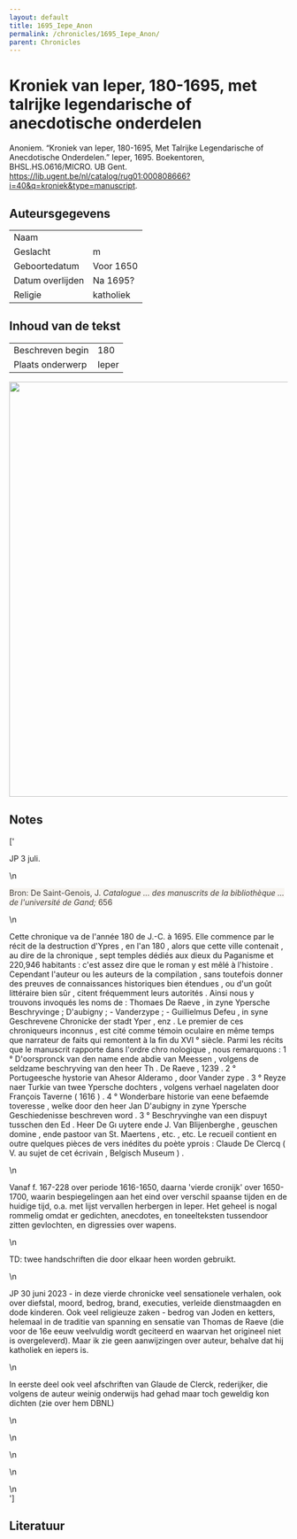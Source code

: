 ```yaml
---
layout: default
title: 1695_Iepe_Anon
permalink: /chronicles/1695_Iepe_Anon/
parent: Chronicles
--- 
```



# Kroniek van Ieper, 180-1695, met talrijke legendarische of anecdotische onderdelen 

Anoniem. “Kroniek van Ieper, 180-1695, Met Talrijke Legendarische of Anecdotische Onderdelen.” Ieper, 1695. Boekentoren, BHSL.HS.0616/MICRO. UB Gent. https://lib.ugent.be/nl/catalog/rug01:000808666?i=40&q=kroniek&type=manuscript. 

## Auteursgegevens 

| | | 
| --------------- | --------------- | 
| Naam |   | 
| Geslacht | m | 
 | Geboortedatum | Voor 1650 | 
| Datum overlijden | Na 1695? | 
| Religie | katholiek | 

## Inhoud van de tekst 

| | | 
| --------------- | --------------- | 
| Beschreven begin | 180 | 
| Plaats onderwerp | Ieper | 

[<img src="..\..\barplots_chronicles\1695_Iepe_Anon.jpg" width="750"/>](..\..\barplots_chronicles\1695_Iepe_Anon.jpg) 

## Notes 

['<div data-schema-version="8"><p>JP 3 juli.</p>\n<p><span style="color: rgb(66, 62, 57)"><span style="background-color: rgb(247, 244, 240)">Bron: De Saint-Genois, J. </span></span><em><span style="color: rgb(66, 62, 57)"><span style="background-color: rgb(247, 244, 240)">Catalogue ... des manuscrits de la bibliothèque ... de l\'université de Gand;</span></span></em><span style="color: rgb(66, 62, 57)"><span style="background-color: rgb(247, 244, 240)"> 656</span></span></p>\n<p>Cette chronique va de l\'année 180 de J.-C. à 1695. Elle commence par le récit de la destruction d\'Ypres , en l\'an 180 , alors que cette ville contenait , au dire de la chronique , sept temples dédiés aux dieux du Paganisme et 220,946 habitants : c\'est assez dire que le roman y est mêlé à l\'histoire . Cependant l\'auteur ou les auteurs de la compilation , sans toutefois donner des preuves de connaissances historiques bien étendues , ou d\'un goût littéraire bien sûr , citent fréquemment leurs autorités . Ainsi nous y trouvons invoqués les noms de : Thomaes De Raeve , in zyne Ypersche Beschryvinge ; D\'aubigny ; - Vanderzype ; - Guillielmus Defeu , in syne Geschrevene Chronicke der stadt Yper , enz . Le premier de ces chroniqueurs inconnus , est cité comme témoin oculaire en même temps que narrateur de faits qui remontent à la fin du XVI ° siècle. Parmi les récits que le manuscrit rapporte dans l\'ordre chro nologique , nous remarquons : 1 ° D\'oorspronck van den name ende abdie van Meessen , volgens de seldzame beschryving van den heer Th . De Raeve , 1239 . 2 ° Portugeesche hystorie van Ahesor Alderamo , door Vander zype . 3 ° Reyze naer Turkie van twee Ypersche dochters , volgens verhael nagelaten door François Taverne ( 1616 ) . 4 ° Wonderbare historie van eene befaemde toveresse , welke door den heer Jan D\'aubigny in zyne Ypersche Geschiedenisse beschreven word . 3 ° Beschryvinghe van een dispuyt tusschen den Ed . Heer De Gı uytere ende J. Van Blijenberghe , geuschen domine , ende pastoor van St. Maertens , etc. , etc. Le recueil contient en outre quelques pièces de vers inédites du poète yprois : Claude De Clercq ( V. au sujet de cet écrivain , Belgisch Museum ) .</p>\n<p> Vanaf f. 167-228 over periode 1616-1650, daarna \'vierde cronijk\' over 1650-1700, waarin bespiegelingen aan het eind over verschil spaanse tijden en de huidige tijd, o.a. met lijst vervallen herbergen in Ieper. Het geheel is nogal rommelig omdat er gedichten, anecdotes, en toneelteksten tussendoor zitten gevlochten, en digressies over wapens.</p>\n<p>TD: twee handschriften die door elkaar heen worden gebruikt.</p>\n<p>JP 30 juni 2023 - in deze vierde chronicke veel sensationele verhalen, ook over diefstal, moord, bedrog, brand, executies, verleide dienstmaagden en dode kinderen. Ook veel religieuze zaken - bedrog van Joden en ketters, helemaal in de traditie van spanning en sensatie van Thomas de Raeve (die voor de 16e eeuw veelvuldig wordt geciteerd en waarvan het origineel niet is overgeleverd). Maar ik zie geen aanwijzingen over auteur, behalve dat hij katholiek en iepers is.</p>\n<p>In eerste deel ook veel afschriften van Glaude de Clerck, rederijker, die volgens de auteur weinig onderwijs had gehad maar toch geweldig kon dichten (zie over hem DBNL)</p>\n<p></p>\n<p></p>\n<p></p>\n<p></p>\n</div>'] 

## Literatuur 

